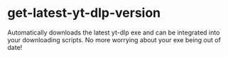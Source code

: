 # get-latest-yt-dlp-version
Automatically downloads the latest yt-dlp exe and can be integrated into your downloading scripts. No more worrying about your exe being out of date!
